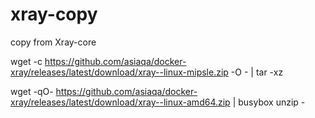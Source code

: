 # xray-copy
copy from Xray-core

wget -c https://github.com/asiaqa/docker-xray/releases/latest/download/xray--linux-mipsle.zip -O - | tar -xz

wget -qO- https://github.com/asiaqa/docker-xray/releases/latest/download/xray--linux-amd64.zip | busybox unzip -
